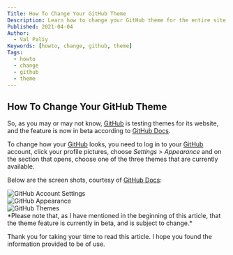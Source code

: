 ```yaml
---
Title: How To Change Your GitHub Theme
Description: Learn how to change your GitHub theme for the entire site.
Published: 2021-04-04
Author:
  - Val Paliy
Keywords: [howto, change, github, theme]
Tags:
  - howto
  - change
  - github
  - theme
---
```


## How To Change Your GitHub Theme

So, as you may or may not know, [GitHub](https://github.com/) is testing themes for its website, and the feature is now in beta according to [GitHub Docs](https://docs.github.com/en/github/setting-up-and-managing-your-github-user-account/managing-your-theme-settings).

To change how your [GitHub](https://github.com/) looks, you need to log in to your [GitHub](https://github.com/) account, click your profile pictures, choose *Settings* > *Appearance* and on the section that opens, choose one of the three themes that are currently available.

Below are the screen shots, courtesy of [GitHub Docs](https://docs.github.com/en/github/setting-up-and-managing-your-github-user-account/managing-your-theme-settings):

<div class="align_center" style="height:auto; max-width: 100%; border:none; display:block;">
<img src='/img/github-theme-userbar-account-settings.png' loading='lazy' alt='GitHub Account Settings' title='GitHub Account Settings'  class="align_center">
<br />
<img src='/img/github-theme-appearance-tab.png' loading='lazy' alt='GitHub Appearance' title='GitHub Appearance' class="align_center">
<br />
<img src='/img/github-theme-theme-settings-radio-buttons.png' loading='lazy' alt='GitHub Themes' title='GitHub Themes' class="align_center">
</div>
*Please note that, as I have mentioned in the beginning of this article, that the theme feature is currently in beta, and is subject to change.*

Thank you for taking your time to read this article. I hope you found the information provided to be of use.